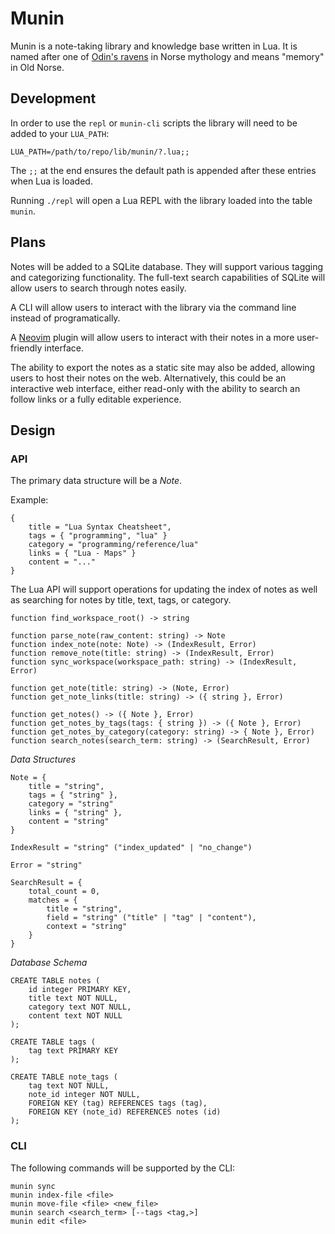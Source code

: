 # Munin

Munin is a note-taking library and knowledge base written in Lua. It is named after one of [Odin's ravens](https://en.wikipedia.org/wiki/Huginn_and_Muninn) in Norse mythology and means "memory" in Old Norse.

## Development

In order to use the `repl` or `munin-cli` scripts the library will need to be added to your `LUA_PATH`:
```
LUA_PATH=/path/to/repo/lib/munin/?.lua;;
```

The `;;` at the end ensures the default path is appended after these entries when Lua is loaded.

Running `./repl` will open a Lua REPL with the library loaded into the table `munin`.

## Plans

Notes will be added to a SQLite database. They will support various tagging and categorizing functionality. The full-text search capabilities of SQLite will allow users to search through notes easily.

A CLI will allow users to interact with the library via the command line instead of programatically.

A [Neovim](https://neovim.io) plugin will allow users to interact with their notes in a more user-friendly interface.

The ability to export the notes as a static site may also be added, allowing users to host their notes on the web. Alternatively, this could be an interactive web interface, either read-only with the ability to search an follow links or a fully editable experience.

## Design

### API

The primary data structure will be a *Note*.

Example:
```
{
    title = "Lua Syntax Cheatsheet",
    tags = { "programming", "lua" }
    category = "programming/reference/lua"
    links = { "Lua - Maps" }
    content = "..."
}
```

The Lua API will support operations for updating the index of notes as well as searching for notes by title, text, tags, or category.

```
function find_workspace_root() -> string

function parse_note(raw_content: string) -> Note
function index_note(note: Note) -> (IndexResult, Error)
function remove_note(title: string) -> (IndexResult, Error)
function sync_workspace(workspace_path: string) -> (IndexResult, Error)

function get_note(title: string) -> (Note, Error)
function get_note_links(title: string) -> ({ string }, Error)

function get_notes() -> ({ Note }, Error)
function get_notes_by_tags(tags: { string }) -> ({ Note }, Error)
function get_notes_by_category(category: string) -> { Note }, Error)
function search_notes(search_term: string) -> (SearchResult, Error)
```

*Data Structures*

```
Note = {
    title = "string",
    tags = { "string" },
    category = "string"
    links = { "string" },
    content = "string"
}

IndexResult = "string" ("index_updated" | "no_change")

Error = "string"

SearchResult = {
    total_count = 0,
    matches = {
        title = "string",
        field = "string" ("title" | "tag" | "content"),
        context = "string"
    }
}
```

*Database Schema*

```
CREATE TABLE notes (
    id integer PRIMARY KEY,
    title text NOT NULL,
    category text NOT NULL,
    content text NOT NULL
);

CREATE TABLE tags (
    tag text PRIMARY KEY
);

CREATE TABLE note_tags (
    tag text NOT NULL,
    note_id integer NOT NULL,
    FOREIGN KEY (tag) REFERENCES tags (tag),
    FOREIGN KEY (note_id) REFERENCES notes (id)
);
```
### CLI

The following commands will be supported by the CLI:
```
munin sync
munin index-file <file>
munin move-file <file> <new_file>
munin search <search_term> [--tags <tag,>]
munin edit <file>
```
